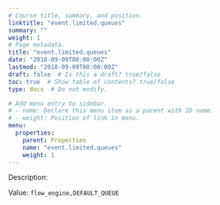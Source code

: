```yaml
---
# Course title, summary, and position.
linktitle: "event.limited.queues"
summary: ""
weight: 1
# Page metadata.
title: "event.limited.queues"
date: "2018-09-09T00:00:00Z"
lastmod: "2018-09-09T00:00:00Z"
draft: false  # Is this a draft? true/false
toc: true  # Show table of contents? true/false
type: docs  # Do not modify.

# Add menu entry to sidebar.
# - name: Declare this menu item as a parent with ID name.
# - weight: Position of link in menu.
menu:
  properties:
    parent: Properties
    name: "event.limited.queues"
    weight: 1
---
```


Description: 


Value: `flow_engine,DEFAULT_QUEUE`